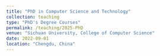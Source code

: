```yaml
---
title: "PhD in Computer Science and Technology"
collection: teaching
type: "PhD's Degree Courses"
permalink: /teaching/2025-PhD
venue: "Sichuan University, College of Computer Science"
date: 2022-09-01
location: "Chengdu, China"
---
```




